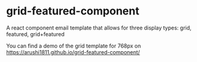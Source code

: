 # grid-featured-component
A react component email template that allows for three display types: grid, featured, grid+featured

You can find a demo of the grid template for 768px on https://arushi1811.github.io/grid-featured-component/
